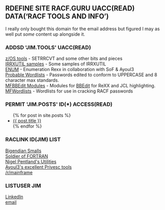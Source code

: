 ## RDEFINE SITE RACF.GURU UACC(READ) DATA(‘RACF TOOLS AND INFO’)

I really only bought this domain for the email address but figured I may as well put _some_ content up alongside it.  

### ADDSD 'JIM.TOOLS' UACC(READ)  
[z/OS tools](https://github.com/jaytay79/zos) - SETRRCVT and some other bits and pieces  
[IRRXUTIL samples](https://github.com/jaytay79/IRRXUTIL) - Some samples of IRRXUTIL  
[ENUM](https://github.com/mainframed/Enumeration) - Enumeration Rexx in collaboration with SoF & Ayoul3  
[Probable Wordlists](https://github.com/jaytay79/Probable-Wordlists/tree/RACF/Real-Passwords) - Passwords edited to conform to UPPERCASE and 8 character max standards.  
[MFBBEdit Modules](https://github.com/jaytay79/MFBBEditModules) - Modules for [BBEdit](https://www.barebones.com/products/bbedit/) for ReXX and JCL highlighting.  
[MFWordlists](https://github.com/jaytay79/MFwordlists) - Wordlists for use in cracking RACF passwords


### PERMIT 'JIM.POSTS' ID(*) ACCESS(READ)
<ul>
  {% for post in site.posts %}
    <li>
      <a href="{{ post.url }}">{{ post.title }}</a>
    </li>
  {% endfor %}
</ul>  

### RACLINK ID(JIM) LIST  
[Bigendian Smalls](https://bigendiansmalls.com)  
[Soldier of FORTRAN](https://mainframed767.tumblr.com)  
[Nigel Pentland's Utilities](https://www.nigelpentland.co.uk/utilities/)  
[Ayoul3's excellent Privesc tools](https://github.com/ayoul3/Privesc)  
[/r/mainframe](https://reddit.com/r/mainframe/)  

### LISTUSER JIM  
[LinkedIn](https://www.linkedin.com/in/jim-r-taylor/)  
[email](mailto:contact@racf.guru)  